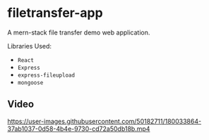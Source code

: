 # filetransfer-app

A mern-stack file transfer demo web application.

Libraries Used:
- `React`
- `Express`
- `express-fileupload`
- `mongoose`

## Video
https://user-images.githubusercontent.com/50182711/180033864-37ab1037-0d58-4b4e-9730-cd72a50db18b.mp4

